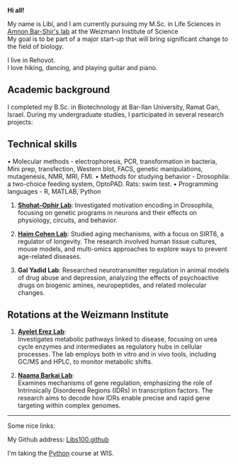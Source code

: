 **Hi all!**

My name is Libi, and I am currently pursuing my M.Sc. in Life Sciences in [Amnon Bar-Shir's lab](https://www.weizmann.ac.il/Organic_Chemistry/Bar-Shir/home) at the Weizmann Institute of Science  
My goal is to be part of a major start-up that will bring significant change to the field of biology.

I live in Rehovot.  
I love hiking, dancing, and playing guitar and piano.

## Academic background
I completed my B.Sc. in Biotechnology at Bar-Ilan University, Ramat Gan, Israel. During my undergraduate studies, I participated in several research projects:

## Technical skills
• Molecular methods - electrophoresis, PCR, transformation in bacteria, Mini prep, transfection, Western blot, FACS, genetic manipulations, mutagenesis, NMR, MRI, FMI.
• Methods for studying behavior - Drosophila: a two-choice feeding system, OptoPAD. Rats: swim test.
• Programming languages - R, MATLAB, Python

1. **[Shohat-Ophir Lab](https://ophirgalit.wixsite.com/shohat-ophir-lab)**: Investigated motivation encoding in Drosophila, focusing on genetic programs in neurons and their effects on physiology, circuits, and behavior.

2. **[Haim Cohen Lab](https://www.haimcohenlab.com/)**: Studied aging mechanisms, with a focus on SIRT6, a regulator of longevity. The research involved human tissue cultures, mouse models, and multi-omics approaches to explore ways to prevent age-related diseases.

3. **Gal Yadid Lab**: Researched neurotransmitter regulation in animal models of drug abuse and depression, analyzing the effects of psychoactive drugs on biogenic amines, neuropeptides, and related molecular changes.

## Rotations at the Weizmann Institute


1. **[Ayelet Erez Lab](https://www.weizmann.ac.il/dept/irb/Erez/ayelet-erez-lab)**:  
   Investigates metabolic pathways linked to disease, focusing on urea cycle enzymes and intermediates as regulatory hubs in cellular processes. The lab employs both in vitro and in vivo tools, including GC/MS and HPLC, to monitor metabolic shifts.

2. **[Naama Barkai Lab](https://barkailab.wixsite.com/barkai)**:  
   Examines mechanisms of gene regulation, emphasizing the role of Intrinsically Disordered Regions (IDRs) in transcription factors. The research aims to decode how IDRs enable precise and rapid gene targeting within complex genomes.

---
Some nice links: 

My Github address: [Libs100.github](https://github.com/Libs100/Libs100.github.io)  <br>

I'm taking the [Python](https://github.com/szabgab/wis-python-course-2024-11?tab=readme-ov-file) course at WIS.
